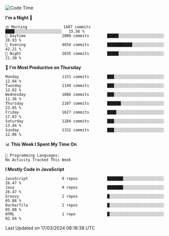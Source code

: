 <!--START_SECTION:waka-->
![Code Time](http://img.shields.io/badge/Code%20Time-1%2C320%20hrs%2032%20mins-blue)

**I'm a Night 🦉** 

```text
🌞 Morning                1487 commits        ████░░░░░░░░░░░░░░░░░░░░░   15.56 % 
🌆 Daytime                2000 commits        █████░░░░░░░░░░░░░░░░░░░░   20.93 % 
🌃 Evening                4034 commits        ███████████░░░░░░░░░░░░░░   42.21 % 
🌙 Night                  2035 commits        █████░░░░░░░░░░░░░░░░░░░░   21.30 % 
```
📅 **I'm Most Productive on Thursday** 

```text
Monday                   1151 commits        ███░░░░░░░░░░░░░░░░░░░░░░   12.04 % 
Tuesday                  1149 commits        ███░░░░░░░░░░░░░░░░░░░░░░   12.02 % 
Wednesday                1086 commits        ███░░░░░░░░░░░░░░░░░░░░░░   11.36 % 
Thursday                 2107 commits        ██████░░░░░░░░░░░░░░░░░░░   22.05 % 
Friday                   1627 commits        ████░░░░░░░░░░░░░░░░░░░░░   17.03 % 
Saturday                 1284 commits        ███░░░░░░░░░░░░░░░░░░░░░░   13.44 % 
Sunday                   1152 commits        ███░░░░░░░░░░░░░░░░░░░░░░   12.06 % 
```


📊 **This Week I Spent My Time On** 

```text
💬 Programming Languages: 
No Activity Tracked This Week
```

**I Mostly Code in JavaScript** 

```text
JavaScript               9 repos             ███████░░░░░░░░░░░░░░░░░░   26.47 % 
Java                     9 repos             ███████░░░░░░░░░░░░░░░░░░   26.47 % 
Groovy                   2 repos             █░░░░░░░░░░░░░░░░░░░░░░░░   05.88 % 
Dockerfile               2 repos             █░░░░░░░░░░░░░░░░░░░░░░░░   05.88 % 
HTML                     1 repo              █░░░░░░░░░░░░░░░░░░░░░░░░   02.94 % 
```




 Last Updated on 17/03/2024 08:18:38 UTC
<!--END_SECTION:waka-->
